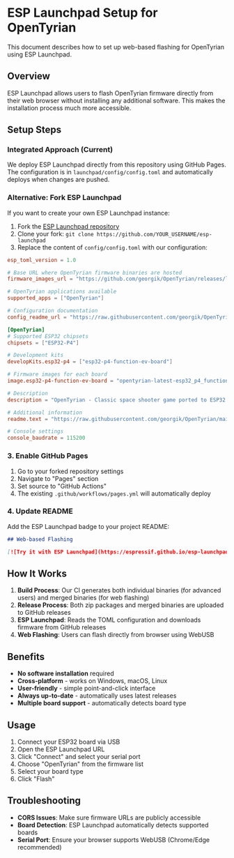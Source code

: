 # ESP Launchpad Setup for OpenTyrian

This document describes how to set up web-based flashing for OpenTyrian using ESP Launchpad.

## Overview

ESP Launchpad allows users to flash OpenTyrian firmware directly from their web browser without installing any additional software. This makes the installation process much more accessible.

## Setup Steps

### Integrated Approach (Current)

We deploy ESP Launchpad directly from this repository using GitHub Pages. The configuration is in `launchpad/config/config.toml` and automatically deploys when changes are pushed.

### Alternative: Fork ESP Launchpad

If you want to create your own ESP Launchpad instance:

1. Fork the [ESP Launchpad repository](https://github.com/espressif/esp-launchpad)
2. Clone your fork: `git clone https://github.com/YOUR_USERNAME/esp-launchpad`
3. Replace the content of `config/config.toml` with our configuration:

```toml
esp_toml_version = 1.0

# Base URL where OpenTyrian firmware binaries are hosted
firmware_images_url = "https://github.com/georgik/OpenTyrian/releases/latest/download/"

# OpenTyrian applications available
supported_apps = ["OpenTyrian"]

# Configuration documentation
config_readme_url = "https://raw.githubusercontent.com/georgik/OpenTyrian/main/docs/FLASH_INSTRUCTIONS.md"

[OpenTyrian]
# Supported ESP32 chipsets
chipsets = ["ESP32-P4"]

# Development kits
developKits.esp32-p4 = ["esp32-p4-function-ev-board"]

# Firmware images for each board
image.esp32-p4-function-ev-board = "opentyrian-latest-esp32_p4_function_ev_board.bin"

# Description
description = "OpenTyrian - Classic space shooter game ported to ESP32. Experience nostalgic arcade gaming with modern ESP32 hardware acceleration."

# Additional information
readme.text = "https://raw.githubusercontent.com/georgik/OpenTyrian/main/README.md"

# Console settings
console_baudrate = 115200
```

### 3. Enable GitHub Pages

1. Go to your forked repository settings
2. Navigate to "Pages" section
3. Set source to "GitHub Actions"
4. The existing `.github/workflows/pages.yml` will automatically deploy

### 4. Update README

Add the ESP Launchpad badge to your project README:

```markdown
## Web-based Flashing

[![Try it with ESP Launchpad](https://espressif.github.io/esp-launchpad/assets/try_with_launchpad.png)](https://YOUR_USERNAME.github.io/esp-launchpad/?flashConfigURL=https://YOUR_USERNAME.github.io/esp-launchpad/config/config.toml)
```

## How It Works

1. **Build Process**: Our CI generates both individual binaries (for advanced users) and merged binaries (for web flashing)
2. **Release Process**: Both zip packages and merged binaries are uploaded to GitHub releases
3. **ESP Launchpad**: Reads the TOML configuration and downloads firmware from GitHub releases
4. **Web Flashing**: Users can flash directly from browser using WebUSB

## Benefits

- **No software installation** required
- **Cross-platform** - works on Windows, macOS, Linux
- **User-friendly** - simple point-and-click interface
- **Always up-to-date** - automatically uses latest releases
- **Multiple board support** - automatically detects board type

## Usage

1. Connect your ESP32 board via USB
2. Open the ESP Launchpad URL
3. Click "Connect" and select your serial port
4. Choose "OpenTyrian" from the firmware list
5. Select your board type
6. Click "Flash"

## Troubleshooting

- **CORS Issues**: Make sure firmware URLs are publicly accessible
- **Board Detection**: ESP Launchpad automatically detects supported boards
- **Serial Port**: Ensure your browser supports WebUSB (Chrome/Edge recommended)
